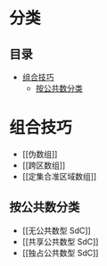 # 分类
<!-- START doctoc generated TOC please keep comment here to allow auto update -->
<!-- DON'T EDIT THIS SECTION, INSTEAD RE-RUN doctoc TO UPDATE -->
## 目录

- [组合技巧](#%E7%BB%84%E5%90%88%E6%8A%80%E5%B7%A7)
  - [按公共数分类](#%E6%8C%89%E5%85%AC%E5%85%B1%E6%95%B0%E5%88%86%E7%B1%BB)

<!-- END doctoc generated TOC please keep comment here to allow auto update -->

# 组合技巧

- [[伪数组]]
- [[跨区数组]]
- [[定集合准区域数组]]


## 按公共数分类

- [[无公共数型 SdC]]
- [[共享公共数型 SdC]]
- [[独占公共数型 SdC]]
